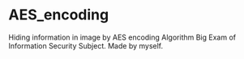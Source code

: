 # AES_encoding
Hiding information in image by AES encoding Algorithm
Big Exam of Information Security Subject.
Made by myself.

